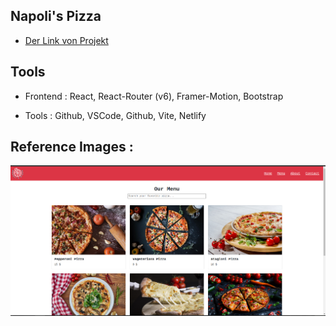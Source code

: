 ## Napoli's Pizza

* [Der Link von Projekt](https://napolis-pizza-semih.netlify.app/)


## Tools

- Frontend : React, React-Router (v6), Framer-Motion, Bootstrap

- Tools : Github, VSCode, Github, Vite, Netlify 


## Reference Images :


  <img src="public/img/napoli.png" />


